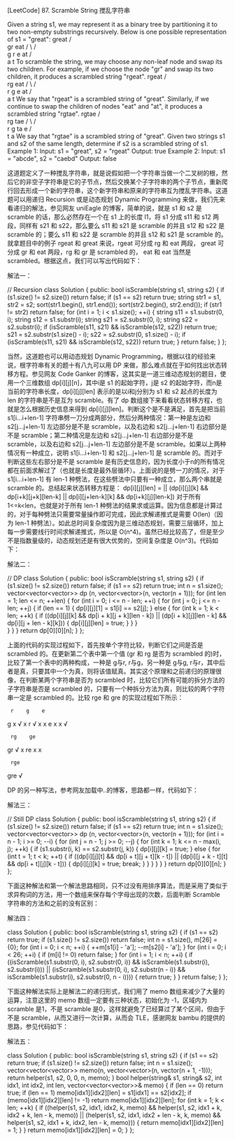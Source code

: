 [LeetCode] 87. Scramble String 搅乱字符串 

 
Given a string s1, we may represent it as a binary tree by partitioning it to two non-empty substrings recursively.
Below is one possible representation of s1 = "great":
    great
   /    \
  gr    eat
 / \    /  \
g   r  e   at
           / \
          a   t
To scramble the string, we may choose any non-leaf node and swap its two children.
For example, if we choose the node "gr" and swap its two children, it produces a scrambled string "rgeat".
    rgeat
   /    \
  rg    eat
 / \    /  \
r   g  e   at
           / \
          a   t
We say that "rgeat" is a scrambled string of "great".
Similarly, if we continue to swap the children of nodes "eat" and "at", it produces a scrambled string "rgtae".
    rgtae
   /    \
  rg    tae
 / \    /  \
r   g  ta  e
       / \
      t   a
We say that "rgtae" is a scrambled string of "great".
Given two strings s1 and s2 of the same length, determine if s2 is a scrambled string of s1.
Example 1:
Input: s1 = "great", s2 = "rgeat"
Output: true
Example 2:
Input: s1 = "abcde", s2 = "caebd"
Output: false
 
这道题定义了一种搅乱字符串，就是说假如把一个字符串当做一个二叉树的根，然后它的非空子字符串是它的子节点，然后交换某个子字符串的两个子节点，重新爬行回去形成一个新的字符串，这个新字符串和原来的字符串互为搅乱字符串。这道题可以用递归 Recursion 或是动态规划 Dynamic Programming 来做，我们先来看递归的解法，参见网友 uniEagle 的博客，简单的说，就是 s1 和 s2 是 scramble 的话，那么必然存在一个在 s1 上的长度 l1，将 s1 分成 s11 和 s12 两段，同样有 s21 和 s22，那么要么 s11 和 s21 是 scramble 的并且 s12 和 s22 是 scramble 的；要么 s11 和 s22 是 scramble 的并且 s12 和 s21 是 scramble 的。就拿题目中的例子 rgeat 和 great 来说，rgeat 可分成 rg 和 eat 两段， great 可分成 gr 和 eat 两段，rg 和 gr 是 scrambled 的， eat 和 eat 当然是 scrambled。根据这点，我们可以写出代码如下：
 
解法一：

// Recursion
class Solution {
public:
    bool isScramble(string s1, string s2) {
        if (s1.size() != s2.size()) return false;
        if (s1 == s2) return true;
        string str1 = s1, str2 = s2;
        sort(str1.begin(), str1.end());
        sort(str2.begin(), str2.end());
        if (str1 != str2) return false;
        for (int i = 1; i < s1.size(); ++i) {
            string s11 = s1.substr(0, i);
            string s12 = s1.substr(i);
            string s21 = s2.substr(0, i);
            string s22 = s2.substr(i);
            if (isScramble(s11, s21) && isScramble(s12, s22)) return true;
            s21 = s2.substr(s1.size() - i);
            s22 = s2.substr(0, s1.size() - i);
            if (isScramble(s11, s21) && isScramble(s12, s22)) return true;
        }
        return false;
    }
};

 
当然，这道题也可以用动态规划 Dynamic Programming，根据以往的经验来说，根字符串有关的题十有八九可以用 DP 来做，那么难点就在于如何找出状态转移方程。参见网友 Code Ganker 的博客，这其实是一道三维动态规划的题目，使用一个三维数组 dp[i][j][n]，其中i是 s1 的起始字符，j是 s2 的起始字符，而n是当前的字符串长度，dp[i][j][len] 表示的是以i和j分别为 s1 和 s2 起点的长度为 len 的字符串是不是互为 scramble。有了 dp 数组接下来看看状态转移方程，也就是怎么根据历史信息来得到 dp[i][j][len]。判断这个是不是满足，首先是把当前 s1[i...i+len-1] 字符串劈一刀分成两部分，然后分两种情况：第一种是左边和 s2[j...j+len-1] 左边部分是不是 scramble，以及右边和 s2[j...j+len-1] 右边部分是不是 scramble；第二种情况是左边和 s2[j...j+len-1] 右边部分是不是 scramble，以及右边和 s2[j...j+len-1] 左边部分是不是 scramble。如果以上两种情况有一种成立，说明 s1[i...i+len-1] 和 s2[j...j+len-1] 是 scramble 的。而对于判断这些左右部分是不是 scramble 是有历史信息的，因为长度小于n的所有情况都在前面求解过了（也就是长度是最外层循环）。上面说的是劈一刀的情况，对于 s1[i...i+len-1] 有 len-1 种劈法，在这些劈法中只要有一种成立，那么两个串就是 scramble 的。总结起来状态转移方程是：
dp[i][j][len] = || (dp[i][j][k] && dp[i+k][j+k][len-k] || dp[i][j+len-k][k] && dp[i+k][j][len-k])
对于所有 1<=k<len，也就是对于所有 len-1 种劈法的结果求或运算。因为信息都是计算过的，对于每种劈法只需要常量操作即可完成，因此求解递推式是需要 O(len)（因为 len-1 种劈法）。如此总时间复杂度因为是三维动态规划，需要三层循环，加上每一步需要线行时间求解递推式，所以是 O(n^4)。虽然已经比较高了，但是至少不是指数量级的，动态规划还是有很大优势的，空间复杂度是 O(n^3)。代码如下：
 
解法二：

// DP
class Solution {
public:
    bool isScramble(string s1, string s2) {
        if (s1.size() != s2.size()) return false;
        if (s1 == s2) return true;
        int n = s1.size();
        vector<vector<vector<bool>>> dp (n, vector<vector<bool>>(n, vector<bool>(n + 1)));
        for (int len = 1; len <= n; ++len) {
            for (int i = 0; i <= n - len; ++i) {
                for (int j = 0; j <= n - len; ++j) {
                    if (len == 1) {
                        dp[i][j][1] = s1[i] == s2[j];
                    } else {
                        for (int k = 1; k < len; ++k) {
                            if ((dp[i][j][k] && dp[i + k][j + k][len - k]) || (dp[i + k][j][len - k] && dp[i][j + len - k][k])) {
                                dp[i][j][len] = true;
                            }
                        }
                    }                
                }
            }
        }
        return dp[0][0][n];
    }
};

 
上面的代码的实现过程如下，首先按单个字符比较，判断它们之间是否是 scrambled 的。在更新第二个表中第一个值 (gr 和 rg 是否为 scrambled 的)时，比较了第一个表中的两种构成，一种是 g与r, r与g，另一种是 g与g, r与r，其中后者是真，只要其中一个为真，则将该值赋真。其实这个原理和之前递归的原理很像，在判断某两个字符串是否为 scrambled 时，比较它们所有可能的拆分方法的子字符串是否是 scrambled 的，只要有一个种拆分方法为真，则比较的两个字符串一定是 scrambled 的。比较 rge 和 gre 的实现过程如下所示：

     r    g    e
g    x    √    x
r    √    x    x
e    x    x    √


     rg    ge
gr    √    x
re    x    x


     rge
gre   √

 
DP 的另一种写法，参考网友加载中..的博客，思路都一样，代码如下：
 
解法三：

// Still DP
class Solution {
public:
    bool isScramble(string s1, string s2) {
        if (s1.size() != s2.size()) return false;
        if (s1 == s2) return true;
        int n = s1.size();
        vector<vector<vector<bool>>> dp (n, vector<vector<bool>>(n, vector<bool>(n + 1)));
        for (int i = n - 1; i >= 0; --i) {
            for (int j = n - 1; j >= 0; --j) {
                for (int k = 1; k <= n - max(i, j); ++k) {
                    if (s1.substr(i, k) == s2.substr(j, k)) {
                        dp[i][j][k] = true;
                    } else {
                        for (int t = 1; t < k; ++t) {
                            if ((dp[i][j][t] && dp[i + t][j + t][k - t]) || (dp[i][j + k - t][t] && dp[i + t][j][k - t])) {
                                dp[i][j][k] = true;
                                break;
                            }
                        }
                    }
                }
            }
        }
        return dp[0][0][n];
    }
};

 
下面这种解法和第一个解法思路相同，只不过没有用排序算法，而是采用了类似于求异构词的方法，用一个数组来保存每个字母出现的次数，后面判断 Scramble 字符串的方法和之前的没有区别：
 
解法四：

class Solution {
public:
    bool isScramble(string s1, string s2) {
        if (s1 == s2) return true;
        if (s1.size() != s2.size()) return false;
        int n = s1.size(), m[26] = {0};
        for (int i = 0; i < n; ++i) {
            ++m[s1[i] - 'a'];
            --m[s2[i] - 'a'];
        }
        for (int i = 0; i < 26; ++i) {
            if (m[i] != 0) return false;
        }
        for (int i = 1; i < n; ++i) {
            if ((isScramble(s1.substr(0, i), s2.substr(0, i)) && isScramble(s1.substr(i), s2.substr(i))) || (isScramble(s1.substr(0, i), s2.substr(n - i)) && isScramble(s1.substr(i), s2.substr(0, n - i)))) {
                return true;
            }
        }
        return false;
    }
};

 
下面这种解法实际上是解法二的递归形式，我们用了 memo 数组来减少了大量的运算，注意这里的 memo 数组一定要有三种状态，初始化为 -1，区域内为 scramble 是1，不是 scramble 是0，这样就避免了已经算过了某个区间，但由于不是 scramble，从而又进行一次计算，从而会 TLE，感谢网友 bambu 的提供的思路，参见代码如下：
 
解法五：

class Solution {
public:
    bool isScramble(string s1, string s2) {
        if (s1 == s2) return true;
        if (s1.size() != s2.size()) return false;
        int n = s1.size();
        vector<vector<vector<int>>> memo(n, vector<vector<int>>(n, vector<int>(n + 1, -1)));
        return helper(s1, s2, 0, 0, n, memo);
    }
    bool helper(string& s1, string& s2, int idx1, int idx2, int len, vector<vector<vector<int>>>& memo) {
        if (len == 0) return true;
        if (len == 1) memo[idx1][idx2][len] = s1[idx1] == s2[idx2];
        if (memo[idx1][idx2][len] != -1) return memo[idx1][idx2][len];
        for (int k = 1; k < len; ++k) {
            if ((helper(s1, s2, idx1, idx2, k, memo) && helper(s1, s2, idx1 + k, idx2 + k, len - k, memo)) || (helper(s1, s2, idx1, idx2 + len - k, k, memo) && helper(s1, s2, idx1 + k, idx2, len - k, memo))) {
                return memo[idx1][idx2][len] = 1;
            }
        }
        return memo[idx1][idx2][len] = 0;
    }
};